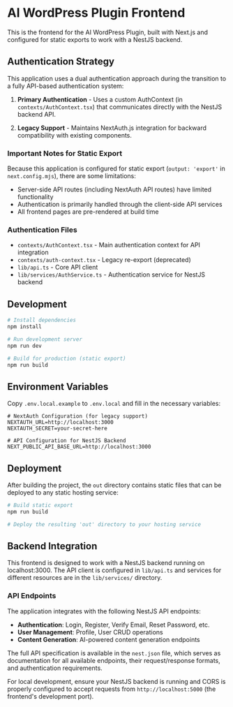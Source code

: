 # AI WordPress Plugin Frontend

This is the frontend for the AI WordPress Plugin, built with Next.js and configured for static exports to work with a NestJS backend.

## Authentication Strategy

This application uses a dual authentication approach during the transition to a fully API-based authentication system:

1. **Primary Authentication** - Uses a custom AuthContext (in `contexts/AuthContext.tsx`) that communicates directly with the NestJS backend API.

2. **Legacy Support** - Maintains NextAuth.js integration for backward compatibility with existing components.

### Important Notes for Static Export

Because this application is configured for static export (`output: 'export'` in `next.config.mjs`), there are some limitations:

- Server-side API routes (including NextAuth API routes) have limited functionality
- Authentication is primarily handled through the client-side API services
- All frontend pages are pre-rendered at build time

### Authentication Files

- `contexts/AuthContext.tsx` - Main authentication context for API integration
- `contexts/auth-context.tsx` - Legacy re-export (deprecated)
- `lib/api.ts` - Core API client
- `lib/services/AuthService.ts` - Authentication service for NestJS backend

## Development

```bash
# Install dependencies
npm install

# Run development server
npm run dev

# Build for production (static export)
npm run build
```

## Environment Variables

Copy `.env.local.example` to `.env.local` and fill in the necessary variables:

```
# NextAuth Configuration (for legacy support)
NEXTAUTH_URL=http://localhost:3000
NEXTAUTH_SECRET=your-secret-here

# API Configuration for NestJS Backend
NEXT_PUBLIC_API_BASE_URL=http://localhost:3000
```

## Deployment

After building the project, the `out` directory contains static files that can be deployed to any static hosting service:

```bash
# Build static export
npm run build

# Deploy the resulting 'out' directory to your hosting service
```

## Backend Integration

This frontend is designed to work with a NestJS backend running on localhost:3000. The API client is configured in `lib/api.ts` and services for different resources are in the `lib/services/` directory.

### API Endpoints

The application integrates with the following NestJS API endpoints:

- **Authentication**: Login, Register, Verify Email, Reset Password, etc.
- **User Management**: Profile, User CRUD operations
- **Content Generation**: AI-powered content generation endpoints

The full API specification is available in the `nest.json` file, which serves as documentation for all available endpoints, their request/response formats, and authentication requirements.

For local development, ensure your NestJS backend is running and CORS is properly configured to accept requests from `http://localhost:5000` (the frontend's development port). 